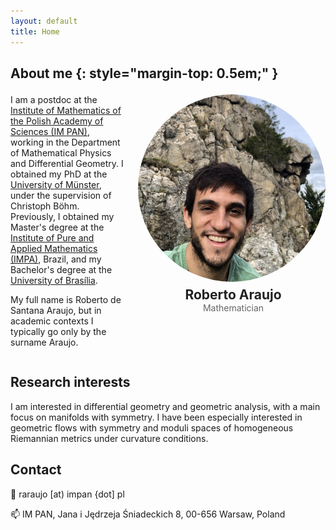 ```yaml
---
layout: default
title: Home
---
```


## About me {: style="margin-top: 0.5em;" }



<!-- <div style="display: flex; align-items: flex-start; gap: 1.5em;"> -->
<div style="display: flex; align-items: flex-start; gap: 1.5em; margin-top: 1.5em;">


<div style="flex: 1;">
I am a postdoc at the <a href="https://www.impan.pl/en/" target="_blank" rel="noopener noreferrer">Institute of Mathematics of the Polish Academy of Sciences (IM PAN)</a>, working in the Department of Mathematical Physics and Differential Geometry. I obtained my PhD at the <a href="https://www.uni-muenster.de/MathematicsMuenster/aboutus/index.shtml" target="_blank" rel="noopener noreferrer">University of Münster</a>, under the supervision of Christoph Böhm. Previously, I obtained my Master's degree at the <a href="https://impa.br/" target="_blank" rel="noopener noreferrer">Institute of Pure and Applied Mathematics (IMPA)</a>, Brazil, and my Bachelor's degree at the <a href="https://mat.unb.br/index.php" target="_blank" rel="noopener noreferrer">University of Brasília</a>.     
<p>My full name is Roberto de Santana Araujo, but in academic contexts I typically go only by the surname Araujo.</p>
</div>

<div style="text-align: center;">
  <img src="/assets/img/Araujo_Profile_photo.jpg" alt="Photo of Roberto Araujo"
       style="width: 300px; height: 300px; border-radius: 50%; object-fit: cover; object-position: center 80%; display: block; margin: 0 auto 0.5rem auto;">
  <div style="margin-left: 5px;">
    <div style="font-weight: bold; font-size: 1.5em; color: #222;">Roberto Araujo</div>
    <div style="font-size: 1em; color: #666;">Mathematician</div>
  </div>
</div>

</div>

## Research interests
I am interested in differential geometry and geometric analysis, with a main focus on manifolds with symmetry. I have been especially interested in geometric flows with symmetry and moduli spaces of homogeneous Riemannian metrics under curvature conditions. 

## Contact 
📧 raraujo [at) impan {dot] pl

📫  IM PAN,  Jana i Jędrzeja Śniadeckich 8, 00-656 Warsaw, Poland
